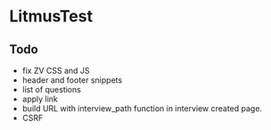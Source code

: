 # LitmusTest

## Todo
  * fix ZV CSS and JS
  * header and footer snippets
  * list of questions
  * apply link
  * build URL with interview_path function in interview created page.
  * CSRF
